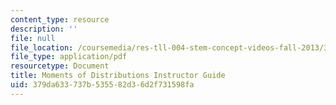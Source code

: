 ```yaml
---
content_type: resource
description: ''
file: null
file_location: /coursemedia/res-tll-004-stem-concept-videos-fall-2013/379da633737b535582d36d2f731598fa_MITRES_TLL-004F13_Momnt_IG.pdf
file_type: application/pdf
resourcetype: Document
title: Moments of Distributions Instructor Guide
uid: 379da633-737b-5355-82d3-6d2f731598fa
---
```

